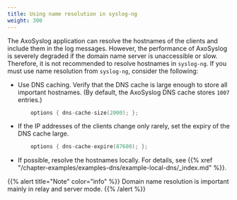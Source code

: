 ```yaml
---
title: Using name resolution in syslog-ng
weight: 300
---
```

<!-- DISCLAIMER: This file is based on the syslog-ng Open Source Edition documentation https://github.com/balabit/syslog-ng-ose-guides/commit/2f4a52ee61d1ea9ad27cb4f3168b95408fddfdf2 and is used under the terms of The syslog-ng Open Source Edition Documentation License. The file has been modified by Axoflow. -->

The AxoSyslog application can resolve the hostnames of the clients and include them in the log messages. However, the performance of AxoSyslog is severely degraded if the domain name server is unaccessible or slow. Therefore, it is not recommended to resolve hostnames in `syslog-ng`. If you must use name resolution from `syslog-ng`, consider the following:

- Use DNS caching. Verify that the DNS cache is large enough to store all important hostnames. (By default, the AxoSyslog DNS cache stores `1007` entries.)
    
    ```c
        options { dns-cache-size(2000); };
    ```

- If the IP addresses of the clients change only rarely, set the expiry of the DNS cache large.
    
    ```c
        options { dns-cache-expire(87600); };
    ```

- If possible, resolve the hostnames locally. For details, see {{% xref "/chapter-examples/examples-dns/example-local-dns/_index.md" %}}.

{{% alert title="Note" color="info" %}}
Domain name resolution is important mainly in relay and server mode.
{{% /alert %}}
